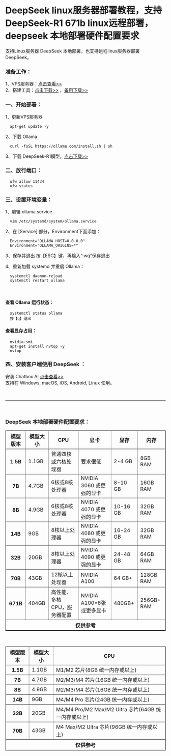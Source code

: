 # DeepSeek linux服务器部署教程，支持 DeepSeek-R1 671b linux远程部署，deepseek 本地部署硬件配置要求
支持Linux服务器 DeepSeek 本地部署，也支持远程linux服务器部署 DeepSeek。

### 准备工作：
1、VPS服务器：[点击查看>>](https://www.vultr.com/?ref=9630595-9J)<br>
2、搭建工具：[点击下载>>](https://www.hostbuf.com/t/988.html) ，[备用下载>>](https://dl.hostbuf.com/finalshell3/finalshell_windows_x64.exe)

### 一、开始部署：
1、更新VPS服务器

      apt-get update -y

2、下载 Ollama

      curl -fsSL https://ollama.com/install.sh | sh

3、下载 DeepSeek-R1模型，[点击下载>>](https://ollama.com/library/deepseek-r1)

### 二、放行端口：

      ufw allow 11434
      ufw status

### 三、设置环境变量：
1、编辑 ollama.service

      vim /etc/systemd/system/ollama.service

2、在 [Service] 部分，Environment下面添加：

      Environment="OLLAMA_HOST=0.0.0.0"
      Environment="OLLAMA_ORIGINS=*"

3、保存并退出
按【ESC】键，再输入“:wq”保存退出

4、重新加载 systemd 并重启 Ollama：

      systemctl daemon-reload
      systemctl restart ollama

<br/>

#### 查看 Ollama 运行状态：

      systemctl status ollama
      按【q】退出

#### 查看显存占用：

      nvidia-smi
      apt-get install nvtop -y
      nvtop

### 四、安装客户端使用 DeepSeek ：
安装 Chatbox AI [点击查看>>](https://chatboxai.app/zh#download)<br/>
支持在 Windows, macOS, iOS, Android, Linux 使用。

<br/>
<hr/>
<br/>

### DeepSeek 本地部署硬件配置要求：
<table border="1" cellpadding="10" cellspacing="0" data-draft-node="block" data-draft-type="table" data-size="normal" data-row-style="striped">
      <tbody>
        <tr>
          <th>模型版本</th>
          <th>模型大小</th>
          <th>CPU</th>
          <th>显卡</th>
          <th>显存</th>
          <th>内存</th>
        </tr>
        <tr>
          <th>1.5B</th>
          <td>1.1GB</td>
          <td>普通四核或六核处理器</td>
          <td>要求很低</td>
          <td>2-4 GB</td>
          <td>8GB RAM</td>
        </tr>
        <tr>
          <th>7B</th>
          <td>4.7GB</td>
          <td>6核或8核处理器</td>
          <td>NVIDIA 3060 或更强的显卡</td>
          <td>8-10 GB</td>
          <td>16GB RAM</td>
        </tr>
        <tr>
          <th>8B</th>
          <td>4.9GB</td>
          <td>6核或8核处理器</td>
          <td>NVIDIA 4070 或更强的显卡</td>
          <td>10-16 GB</td>
          <td>32GB RAM</td>
        </tr>
        <tr>
          <th>14B</th>
          <td>9GB</td>
          <td>8核以上处理器</td>
          <td>NVIDIA 4080 或更强的显卡</td>
          <td>16-24 GB</td>
          <td>32GB RAM</td>
        </tr>
        <tr>
          <th>32B</th>
          <td>20GB</td>
          <td>8核以上处理器</td>
          <td>NVIDIA 4090 或更强的显卡</td>
          <td>24-48 GB</td>
          <td>64GB RAM</td>
        </tr>
        <tr>
          <th>70B</th>
          <td>43GB</td>
          <td>12核以上处理器</td>
          <td>NVIDIA A100</td>
          <td>64 GB+</td>
          <td>128GB RAM</td>
        </tr>
        <tr>
          <th>671B</th>
          <td>404GB</td>
          <td>高性能、多核CPU，服务器配置</td>
          <td>NVIDIA A100*6张或更多显卡</td>
          <td>480GB+</td>
          <td>256GB+ RAM</td>
        </tr>
        <tr>
          <th colspan="6">仅供参考</th>
        </tr>
      </tbody>
    </table>
    <p>&nbsp;</p>
    <table width="800" border="1" cellpadding="10" cellspacing="0" data-draft-node="block" data-draft-type="table" data-size="normal" data-row-style="striped">
      <tbody>
        <tr>
          <th>模型版本</th>
          <th>模型大小</th>
          <th>CPU</th>
        </tr>
        <tr>
          <th>1.5B</th>
          <td>1.1GB</td>
          <td>M1/M2 芯片(8GB 统一内存或以上)</td>
        </tr>
        <tr>
          <th>7B</th>
          <td>4.7GB</td>
          <td>M2/M3/M4 芯片(16GB 统一内存或以上)</td>
        </tr>
        <tr>
          <th>8B</th>
          <td>4.9GB</td>
          <td>M2/M3/M4 芯片(16GB 统一内存或以上)</td>
        </tr>
        <tr>
          <th>14B</th>
          <td>9GB</td>
          <td>M4/M4 Pro 芯片(24GB 统一内存或以上)</td>
        </tr>
        <tr>
          <th>32B</th>
          <td>20GB</td>
          <td>M4/M4 Pro/M2 Max/M2 Ultra 芯片(64GB 统一内存或以上)</td>
        </tr>
        <tr>
          <th>70B</th>
          <td>43GB</td>
          <td>M4 Max/M2 Ultra 芯片(96GB 统一内存或以上)</td>
        </tr>
        <tr>
          <th colspan="3">仅供参考</th>
        </tr>
      </tbody>
    </table>
